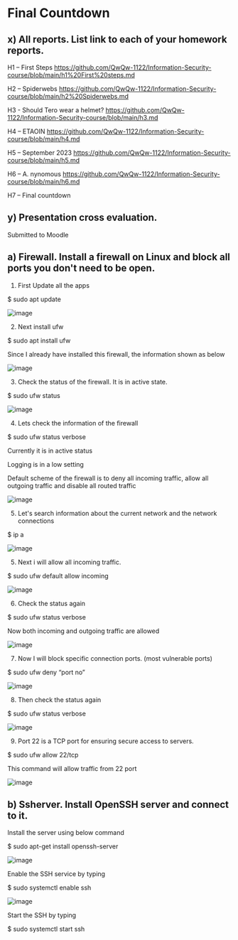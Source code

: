 # Final Countdown

## x) All reports. List link to each of your homework reports.

H1 – First Steps
https://github.com/QwQw-1122/Information-Security-course/blob/main/h1%20First%20steps.md

H2 – Spiderwebs
https://github.com/QwQw-1122/Information-Security-course/blob/main/h2%20Spiderwebs.md

H3 - Should Tero wear a helmet?
https://github.com/QwQw-1122/Information-Security-course/blob/main/h3.md

H4 – ETAOIN
https://github.com/QwQw-1122/Information-Security-course/blob/main/h4.md

H5 – September 2023
https://github.com/QwQw-1122/Information-Security-course/blob/main/h5.md

H6 – A. nynomous
https://github.com/QwQw-1122/Information-Security-course/blob/main/h6.md

H7 – Final countdown

## y) Presentation cross evaluation.

Submitted to Moodle

## a) Firewall. Install a firewall on Linux and block all ports you don't need to be open.

1. First Update all the apps

$ sudo apt update

![image](https://github.com/QwQw-1122/Information-Security-course/assets/142783507/b561a855-f2c1-488c-a047-749bc1001c0a)

2. Next install ufw

$ sudo apt install ufw

Since I already have installed this firewall, the information shown as below

![image](https://github.com/QwQw-1122/Information-Security-course/assets/142783507/9930d898-0730-4656-af94-df8bac8c232f)

3. Check the status of the firewall. It is in active state.

$ sudo ufw status

![image](https://github.com/QwQw-1122/Information-Security-course/assets/142783507/9b318015-678a-4ebf-a7d0-325ec9093121)

4. Lets check the information of the firewall

$ sudo ufw status verbose

Currently it is in active status

Logging is in a low setting 

Default scheme of the firewall is to deny all incoming traffic, allow all outgoing traffic and disable all routed traffic

![image](https://github.com/QwQw-1122/Information-Security-course/assets/142783507/36ce2a5d-36dd-471e-8f67-a10fe3042f29)


5. Let's search information about the current network and the network connections

$ ip a

![image](https://github.com/QwQw-1122/Information-Security-course/assets/142783507/de26f37d-20a4-4793-8a35-e17f58c9d9e8)

5. Next i will allow all incoming traffic.

$ sudo ufw default allow incoming

 ![image](https://github.com/QwQw-1122/Information-Security-course/assets/142783507/014cd1ad-e8b5-4329-a0b4-4450dd7361c2)

6. Check the status again

$ sudo ufw status verbose

Now both incoming and outgoing traffic are allowed

![image](https://github.com/QwQw-1122/Information-Security-course/assets/142783507/5699beb7-05b4-4cf1-8b7a-a6f8c3758859)

7. Now I will block specific connection ports. (most vulnerable ports)

$ sudo ufw deny “port no”

![image](https://github.com/QwQw-1122/Information-Security-course/assets/142783507/57de6e75-68f8-450e-bd1f-0e830ed36485)

8. Then check the status again

$ sudo ufw status verbose

![image](https://github.com/QwQw-1122/Information-Security-course/assets/142783507/681a1eb7-2f20-48c7-a1b3-7095b0ab388f)

9. Port 22 is a TCP port for ensuring secure access to servers. 

$ sudo ufw allow 22/tcp 

This command will allow traffic from 22 port

![image](https://github.com/QwQw-1122/Information-Security-course/assets/142783507/fd1775b7-f232-4b68-8091-262a0c5bd7fa)

## b) Ssherver. Install OpenSSH server and connect to it.

Install the server using below command

$ sudo apt-get install openssh-server

![image](https://github.com/QwQw-1122/Information-Security-course/assets/142783507/36e532d1-0c9d-4f8f-a070-d72e7616f25d)

Enable the SSH service by typing

$ sudo systemctl enable ssh

![image](https://github.com/QwQw-1122/Information-Security-course/assets/142783507/c9803eca-14ed-4eb2-9c8d-f71c991bc3fa)

Start the SSH by typing 

$ sudo systemctl start ssh

